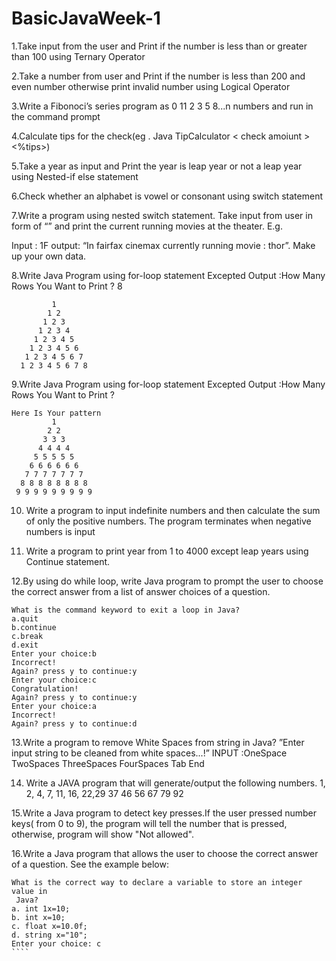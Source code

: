 # BasicJavaWeek-1
1.Take input from the user and Print if the number is less than or greater than 100 using Ternary Operator 

2.Take a number from user and Print if the number is less than 200 and even number otherwise print invalid number using Logical Operator

3.Write a Fibonoci’s series program as 0 11 2 3 5 8...n numbers and run in the command prompt

4.Calculate tips for the check(eg . Java TipCalculator < check amoiunt >  <%tips>)

5.Take a year as input and Print the year is leap year or not a leap year using Nested-if else statement

6.Check whether an alphabet is vowel or consonant using switch statement

7.Write a program using nested switch statement. Take input from user in form of “<theaterid><location>” and print the current running movies at the theater. E.g.
  
Input : 1F output: “In fairfax cinemax currently running movie : thor”. Make up your own data.

8.Write Java Program using for-loop statement
Excepted Output :How Many Rows You Want to Print ?
              8
```Here Is Your pattern
         1
        1 2
       1 2 3
      1 2 3 4
     1 2 3 4 5
    1 2 3 4 5 6
   1 2 3 4 5 6 7
  1 2 3 4 5 6 7 8
  ```
9.Write Java Program using for-loop statement
Excepted Output :How Many Rows You Want to Print ?
```                             9
Here Is Your pattern
         1
        2 2
       3 3 3
      4 4 4 4
     5 5 5 5 5
    6 6 6 6 6 6
   7 7 7 7 7 7 7
  8 8 8 8 8 8 8 8
 9 9 9 9 9 9 9 9 9
```
10. Write a program to input indefinite numbers and then calculate the sum of only the positive numbers. The program terminates when negative numbers is input

11. Write a program to print year from 1 to 4000 except leap years  using Continue statement.

12.By using do while loop, write Java program to prompt the user to choose the correct answer from a list of answer choices of a question.

````
What is the command keyword to exit a loop in Java?
a.quit
b.continue
c.break
d.exit
Enter your choice:b
Incorrect!
Again? press y to continue:y
Enter your choice:c
Congratulation!
Again? press y to continue:y
Enter your choice:a
Incorrect!
Again? press y to continue:d
`````
13.Write a program to remove White Spaces from string in Java?
”Enter input string to be cleaned from white spaces...!”
INPUT :OneSpace TwoSpaces  ThreeSpaces   FourSpaces    Tab        End

14. Write a JAVA program that will generate/output the following numbers.
  1, 2, 4, 7, 11, 16, 22,29 37 46 56 67 79 92 

15.Write a Java program to detect key presses.If the user pressed number keys( from 0 to 9), the program will tell the number that is pressed,  otherwise, program will show "Not allowed".

16.Write a Java program that allows the user to choose the correct answer of a question.
See the example below:
`````
What is the correct way to declare a variable to store an integer value in
 Java?
a. int 1x=10;
b. int x=10;
c. float x=10.0f;
d. string x="10";
Enter your choice: c
````

